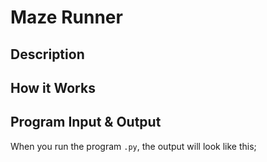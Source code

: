 # Maze Runner

## Description

## How it Works

## Program Input & Output

When you run the program `.py`, the output will look like this;

```
```
